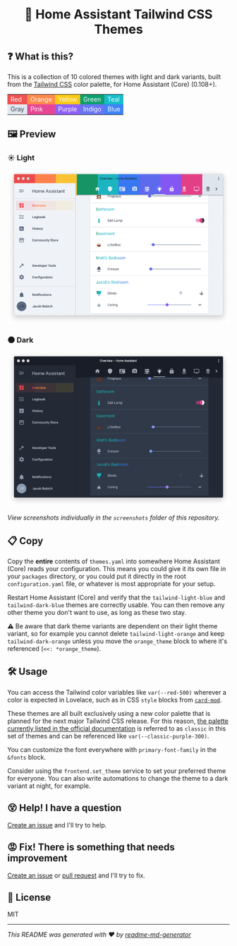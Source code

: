 <h1 align="center">🎨 Home Assistant Tailwind CSS Themes</h1>

## ❓ What is this?
This is a collection of 10 colored themes with light and dark variants, built from the [Tailwind CSS](https://tailwindcss.com/) color palette, for Home Assistant (Core) (0.108+).

<table align="center">
  <tr>
    <td style="color: white; background-color: #f05252;">Red</td>
    <td style="color: white; background-color: #ff8a4c;">Orange</td>
    <td style="color: white; background-color: #faca15;">Yellow</td>
    <td style="color: white; background-color: #0e9f6e;">Green</td>
    <td style="color: white; background-color: #16bdca;">Teal</td>
  </tr>
    <td style="color: #364152; background-color: #e2e8f0;">Gray</td>
    <td style="color: white; background-color: #e74694;">Pink</td>
    <td style="color: white; background-color: #9061f9;">Purple</td>
    <td style="color: white; background-color: #6875f5;">Indigo</td>
    <td style="color: white; background-color: #3f83f8;">Blue</td>
  </tr>
</table>


## 🖼 Preview
### ☀️ Light
![Tailwind light themes](./screenshots/tailwind-light-combo.png)

### 🌑 Dark
![Tailwind dark themes](./screenshots/tailwind-dark-combo.png)

*View screenshots individually in the `screenshots` folder of this repository.*

## 📋 Copy
Copy the **entire** contents of `themes.yaml` into somewhere Home Assistant (Core) reads your configuration. 
This means you could give it its own file in your `packages` directory, or you could put it directly in the root `configuration.yaml` file, or whatever is most appropriate for your setup.

Restart Home Assistant (Core) and verify that the `tailwind-light-blue` and `tailwind-dark-blue` themes are correctly usable. You can then remove any other theme you don't want to use, as long as these two stay. 

⚠️ Be aware that dark theme variants are dependent on their light theme variant, so for example you cannot delete `tailwind-light-orange` and keep `tailwind-dark-orange` unless you move the `orange_theme` block to where it's referenced (`<<: *orange_theme`).

## 🛠 Usage
You can access the Tailwind color variables like `var(--red-500)` wherever a color is expected in Lovelace, such as in CSS `style` blocks from [`card-mod`](https://github.com/thomasloven/lovelace-card-mod/). 

These themes are all built exclusively using a new color palette that is planned for the next major Tailwind CSS release. For this reason, [the palette currently listed in the official documentation](https://tailwindcss.com/docs/customizing-colors#default-color-palette) is referred to as `classic` in this set of themes and can be referenced like `var(--classic-purple-300)`. 

You can customize the font everywhere with `primary-font-family` in the `&fonts` block.

Consider using the `frontend.set_theme` service to set your preferred theme for everyone. You can also write automations to change the theme to a dark variant at night, for example.

## 😵 Help! I have a question
[Create an issue](https://github.com/babichjacob/home-assistant-tailwind-themes/issues/new) and I'll try to help.

## 😡 Fix! There is something that needs improvement
[Create an issue](https://github.com/babichjacob/home-assistant-tailwind-themes/issues/new) or [pull request](https://github.com/babichjacob/home-assistant-tailwind-themes/pulls) and I'll try to fix.

## 📄 License
MIT

***
_This README was generated with ❤️ by [readme-md-generator](https://github.com/kefranabg/readme-md-generator)_
